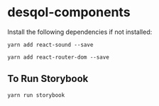 # desqol-components

Install the following dependencies if not installed:

`yarn add react-sound --save`

`yarn add react-router-dom --save`


## To Run Storybook

```sh
yarn run storybook
```
